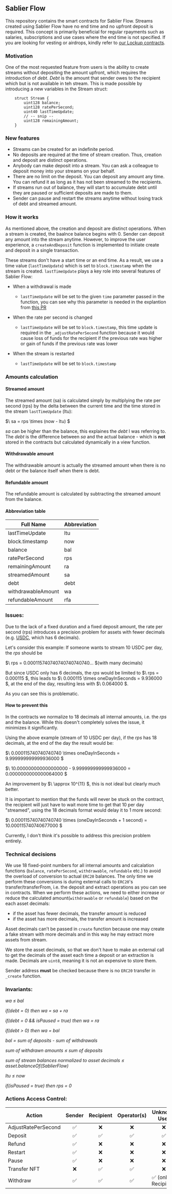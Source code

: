 ## Sablier Flow

This repository contains the smart contracts for Sablier Flow. Streams created using Sablier Flow have no end time and
no upfront deposit is required. This concept is primarily beneficial for regular rpayments such as salaries,
subscriptions and use cases where the end time is not specified. If you are looking for vesting or airdrops, kindly
refer to [our Lockup contracts](https://github.com/sablier-labs/v2-core/).

### Motivation

One of the most requested feature from users is the ability to create streams without depositing the amount upfront,
which requires the introduction of _debt_. _Debt_ is the amount that sender owes to the recipient which but is not
available in teh stream. This is made possible by introducing a new variables in the Stream struct:

```solidity
    struct Stream {
        uint128 balance;
        uint128 ratePerSecond;
        uint40 lastTimeUpdate;
        // -- snip --
        uint128 remainingAmount;
    }
```

### New features

- Streams can be created for an indefinite period.
- No deposits are required at the time of stream creation. Thus, creation and deposit are distinct operations.
- Anybody can make deposit into a stream. You can ask a colleague to deposit money into your streams on your behalf.
- There are no limit on the deposit. You can deposit any amount any time. You can refund it as long as it has not been
  streamed to the recipients.
- If streams run out of balance, they will start to accumulate debt until they are paused or sufficient deposits are
  made to them.
- Sender can pause and restart the streams anytime without losing track of debt and streamed amount.

### How it works

As mentioned above, the creation and deposit are distinct operations. When a stream is created, the baalnce balance
begins with 0. Sender can deposit any amount into the stream anytime. However, to improve the user experience, a
`createAndDeposit` function is implemented to initiate create and deposit in a single transaction.

These streams don't have a start time or an end time. As a result, we use a time value (`lastTimeUpdate`) which is set
to `block.timestamp` when the stream is created. `lastTimeUpdate` plays a key role into several features of Sablier
Flow:

- When a withdrawal is made

  - `lastTimeUpdate` will be set to the given `time` parameter passed in the function, you can see why this parameter is
    needed in the explantion from [this PR](https://github.com/sablier-labs/flow/pull/4)

- When the rate per second is changed

  - `lastTimeUpdate` will be set to `block.timestamp`, this time update is required in the `_adjustRatePerSecond`
    function because it would cause loss of funds for the recipient if the previous rate was higher or gain of funds if
    the previous rate was lower

- When the stream is restarted
  - `lastTimeUpdate` will be set to `block.timestamp`

### Amounts calculation

#### Streamed amount

The streamed amount (sa) is calculated simply by multiplying the rate per second (rps) by the delta between the current
time and the time stored in the stream `lastTimeUpdate` (ltu):

$\ sa = rps \times (now - ltu) \$

_sa_ can be higher than the balance, this explaines the _debt_ I was referring to. The _debt_ is the difference between
_sa_ and the actual balance - which is **not** stored in the contracts but calculated dynamically in a view function.

#### Withdrawable amount

The withdrawable amount is actually the streamed amount when there is no debt or the balance itself when there is debt.

#### Refundable amount

The refundable amount is calculated by subtracting the streamed amount from the balance.

#### Abbreviation table

| Full Name          | Abbreviation |
| ------------------ | ------------ |
| lastTimeUpdate     | ltu          |
| block.timestamp    | now          |
| balance            | bal          |
| ratePerSecond      | rps          |
| remainingAmount    | ra           |
| streamedAmount     | sa           |
| debt               | debt         |
| withdrawableAmount | wa           |
| refundableAmount   | rfa          |

### Issues:

Due to the lack of a fixed duration and a fixed deposit amount, the rate per second (rps) introduces a precision problem
for assets with fewer decimals (e.g. [USDC](https://etherscan.io/token/0xa0b86991c6218b36c1d19d4a2e9eb0ce3606eb48s),
which has 6 decimals).

Let's consider this example: If someone wants to stream 10 USDC per day, the _rps_ should be

$\ rps = 0.000115740740740740740740... \$(with many decimals)

But since USDC only has 6 decimals, the _rps_ would be limited to $\ rps = 0.000115 \$, this leads to $\ 0.000115 \times
oneDayInSeconds = 9.936000 \$, at the end of the day, resulting less with $\ 0.064000 \$.

As you can see this is problematic.

#### How to prevent this

In the contracts we normalize to 18 decimals all internal amounts, i.e. the _rps_ and the balance. While this doesn't
completely solves the issue, it minimizes it significantly.

Using the above example (stream of 10 USDC per day), if the _rps_ has 18 decimals, at the end of the day the result
would be:

$\ 0.000115740740740740 \times oneDayInSeconds = 9.999999999999936000 \$

$\ 10.000000000000000000 - 9.999999999999936000 = 0.0000000000000064000 \$

An improvement by $\ \approx 10^{11} \$, this is not ideal but clearly much better.

It is important to mention that the funds will never be stuck on the contract, the recipient will just have to wait more
time to get that 10 per day "streamed", using the 18 decimals format would delay it to 1 more second:

$\ 0.000115740740740740 \times (oneDayInSeconds + 1 second) = 10.000115740740677000 \$

Currently, I don't think it's possible to address this precision problem entirely.

### Technical decisions

We use 18 fixed-point numbers for all internal amounts and calcalation functions (`balance`, `ratePerSecond`,
`withdrawable`, `refundable` etc.) to avoid the overload of conversion to actual `ERC20` balances. The only time we
perform these conversions is during external calls to `ERC20`'s transfer/transferFrom, i.e. the deposit and extract
operations as you can see in contracts. When we perform these actions, we need to either increase or reduce the
calculated amount(`withdrawable` or `refundable`) based on the each asset decimals:

- if the asset has fewer decimals, the transfer amount is reduced
- if the asset has more decimals, the transfer amount is increased

Asset decimals can’t be passed in `create` function because one may create a fake stream with more decimals and in this
way he may extract more assets from stream.

We store the asset decimals, so that we don't have to make an external call to get the decimals of the asset each time a
deposit or an extraction is made. Decimals are `uint8`, meaning it is not an expensive to store them.

Sender address **must** be checked because there is no `ERC20` transfer in `_create` function.

### Invariants:

_wa ≤ bal_

_if(debt = 0) then wa = sa + ra_

_if(debt = 0 && isPaused = true) then wa = ra_

_if(debt > 0) then wa = bal_

_bal = sum of deposits - sum of withdrawals_

_sum of withdrawn amounts ≤ sum of deposits_

_sum of stream balances normalized to asset decimals ≤ asset.balanceOf(SablierFlow)_

_ltu ≤ now_

_if(isPaused = true) then rps = 0_

### Actions Access Control:

| Action              | Sender | Recipient | Operator(s) |      Unknown User      |
| ------------------- | :----: | :-------: | :---------: | :--------------------: |
| AdjustRatePerSecond |   ✅   |    ❌     |     ❌      |           ❌           |
| Deposit             |   ✅   |    ✅     |     ✅      |           ✅           |
| Refund              |   ✅   |    ❌     |     ❌      |           ❌           |
| Restart             |   ✅   |    ❌     |     ❌      |           ❌           |
| Pause               |   ✅   |    ❌     |     ❌      |           ❌           |
| Transfer NFT        |   ❌   |    ✅     |     ✅      |           ❌           |
| Withdraw            |   ✅   |    ✅     |     ✅      | ✅ (only to Recipient) |

